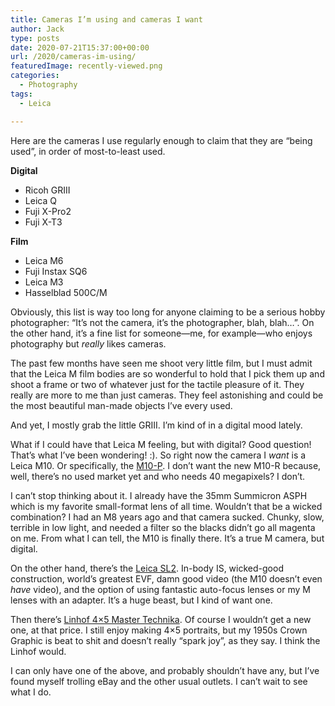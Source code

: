 ```yaml
---
title: Cameras I’m using and cameras I want
author: Jack
type: posts
date: 2020-07-21T15:37:00+00:00
url: /2020/cameras-im-using/
featuredImage: recently-viewed.png
categories:
  - Photography
tags:
  - Leica

---
```

Here are the cameras I use regularly enough to claim that they are &#8220;being used&#8221;, in order of most-to-least used.

**Digital**

  * Ricoh GRIII
  * Leica Q
  * Fuji X-Pro2
  * Fuji X-T3

**Film**

  * Leica M6
  * Fuji Instax SQ6
  * Leica M3
  * Hasselblad 500C/M

Obviously, this list is way too long for anyone claiming to be a serious hobby photographer: &#8220;It&#8217;s not the camera, it&#8217;s the photographer, blah, blah…&#8221;. On the other hand, it&#8217;s a fine list for someone&#8212;me, for example&#8212;who enjoys photography but _really_ likes cameras.

The past few months have seen me shoot very little film, but I must admit that the Leica M film bodies are so wonderful to hold that I pick them up and shoot a frame or two of whatever just for the tactile pleasure of it. They really are more to me than just cameras. They feel astonishing and could be the most beautiful man-made objects I&#8217;ve every used.

And yet, I mostly grab the little GRIII. I&#8217;m kind of in a digital mood lately.

What if I could have that Leica M feeling, but with digital? Good question! That&#8217;s what I&#8217;ve been wondering! :). So right now the camera I _want_ is a Leica M10. Or specifically, the [M10-P][1]. I don&#8217;t want the new M10-R because, well, there&#8217;s no used market yet and who needs 40 megapixels? I don&#8217;t.

I can&#8217;t stop thinking about it. I already have the 35mm Summicron ASPH which is my favorite small-format lens of all time. Wouldn&#8217;t that be a wicked combination? I had an M8 years ago and that camera sucked. Chunky, slow, terrible in low light, and needed a filter so the blacks didn&#8217;t go all magenta on me. From what I can tell, the M10 is finally there. It&#8217;s a true M camera, but digital.

On the other hand, there&#8217;s the [Leica SL2][2]. In-body IS, wicked-good construction, world&#8217;s greatest EVF, damn good video (the M10 doesn&#8217;t even _have_ video), and the option of using fantastic auto-focus lenses or my M lenses with an adapter. It&#8217;s a huge beast, but I kind of want one.

Then there&#8217;s [Linhof 4&#215;5 Master Technika][3]. Of course I wouldn&#8217;t get a new one, at that price. I still enjoy making 4&#215;5 portraits, but my 1950s Crown Graphic is beat to shit and doesn&#8217;t really &#8220;spark joy&#8221;, as they say. I think the Linhof would.

I can only have one of the above, and probably shouldn&#8217;t have any, but I&#8217;ve found myself trolling eBay and the other usual outlets. I can&#8217;t wait to see what I do.

 [1]: https://www.bhphotovideo.com/c/product/1430188-REG
 [2]: https://www.bhphotovideo.com/c/product/1514510-REG/
 [3]: https://www.bhphotovideo.com/c/product/31444-USA/
